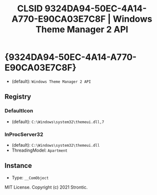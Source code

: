 ﻿---
title: "CLSID 9324DA94-50EC-4A14-A770-E90CA03E7C8F | Windows Theme Manager 2 API"
excerpt: What is COM-Object CLSID 9324DA94-50EC-4A14-A770-E90CA03E7C8F?
---

# {9324DA94-50EC-4A14-A770-E90CA03E7C8F}

* (default): `Windows Theme Manager 2 API`

## Registry


### DefaultIcon

* (default): `C:\Windows\system32\themeui.dll,7`

### InProcServer32

* (default): `C:\Windows\system32\themeui.dll`
* ThreadingModel: `Apartment`

## Instance

* Type: `__ComObject`

MIT License. Copyright (c) 2021 Strontic.


